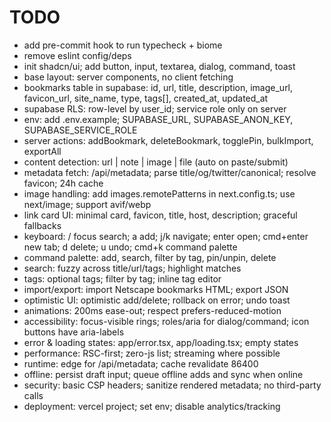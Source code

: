 # TODO
- add pre-commit hook to run typecheck + biome
- remove eslint config/deps
- init shadcn/ui; add button, input, textarea, dialog, command, toast
- base layout: server components, no client fetching
- bookmarks table in supabase: id, url, title, description, image_url, favicon_url, site_name, type, tags[], created_at, updated_at
- supabase RLS: row-level by user_id; service role only on server
- env: add .env.example; SUPABASE_URL, SUPABASE_ANON_KEY, SUPABASE_SERVICE_ROLE
- server actions: addBookmark, deleteBookmark, togglePin, bulkImport, exportAll
- content detection: url | note | image | file (auto on paste/submit)
- metadata fetch: /api/metadata; parse title/og/twitter/canonical; resolve favicon; 24h cache
- image handling: add images.remotePatterns in next.config.ts; use next/image; support avif/webp
- link card UI: minimal card, favicon, title, host, description; graceful fallbacks
- keyboard: / focus search; a add; j/k navigate; enter open; cmd+enter new tab; d delete; u undo; cmd+k command palette
- command palette: add, search, filter by tag, pin/unpin, delete
- search: fuzzy across title/url/tags; highlight matches
- tags: optional tags; filter by tag; inline tag editor
- import/export: import Netscape bookmarks HTML; export JSON
- optimistic UI: optimistic add/delete; rollback on error; undo toast
- animations: 200ms ease-out; respect prefers-reduced-motion
- accessibility: focus-visible rings; roles/aria for dialog/command; icon buttons have aria-labels
- error & loading states: app/error.tsx, app/loading.tsx; empty states
- performance: RSC-first; zero-js list; streaming where possible
- runtime: edge for /api/metadata; cache revalidate 86400
- offline: persist draft input; queue offline adds and sync when online
- security: basic CSP headers; sanitize rendered metadata; no third-party calls
- deployment: vercel project; set env; disable analytics/tracking
